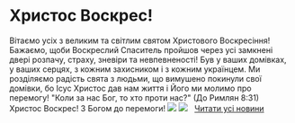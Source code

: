 # Христос Воскрес!
Вітаємо усіх з великим та світлим святом Христового Воскресіння!
Бажаємо, щоби Воскреслий Спаситель пройшов через усі замкнені двері розпачу, страху, зневіри та невпевненості! Був у ваших домівках, у ваших серцях, з кожним захисником і з кожним українцем.
Ми розділяємо радість свята з людьми, що вимушено покинули свої домівки, бо Ісус Христос дав нам життя і Його ми молимо про перемогу!
"Коли за нас Бог, то хто проти нас?" (До Римлян 8:31)
Христос Воскрес! З Богом до перемоги!
![](/images/христос-воскрес/великдень22_1.jpg)
![](/images/христос-воскрес/великдень22.png)
 
[Читати усі новини](/news)

